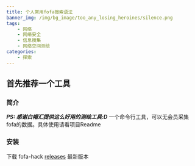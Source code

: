 ```yaml
---
title: 个人常用fofa搜索语法
banner_img: /img/bg_image/too_any_losing_heroines/silence.png
tags: 
    - 网络
    - 网络安全
    - 信息搜集
    - 网络空间测绘
categories: 
    - 探索
---
```


## 首先推荐一个工具
### 简介
***PS: 感谢白帽汇提供这么好用的测绘工具:D***
一个命令行工具，可以无会员采集fofa的数据。具体使用请看项目Readme
### 安装
下载 fofa-hack [releases](https://github.com/Cl0udG0d/Fofa-hack/releases) 最新版本

<!-- ***

1.寻找私有网盘
```
body="Served with" && body="href=\"https://caddyserver.com\""
``` -->